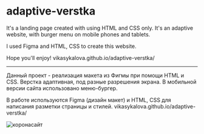 # adaptive-verstka

It's a landing page created with using HTML and CSS only. It's an adaptive website, with burger menu on mobile phones and tablets. 

I used Figma and HTML, CSS to create this website. 

Hope you'll enjoy!
vikasykalova.github.io/adaptive-verstka/

---------------------------------------------------------------------

Данный проект - реализация макета из Фигмы при помощи HTML и CSS. 
Верстка адаптивная, под разные разрешения экрана. В мобильной версии сайта использовано меню-бургер.

В работе используются Figma (дизайн макет) и HTML, CSS для написания разметки страницы и стилей.
vikasykalova.github.io/adaptive-verstka/


![коронасайт](https://user-images.githubusercontent.com/95141480/156877390-2267869d-ef77-46a5-b20f-5b9f733817c2.svg)
